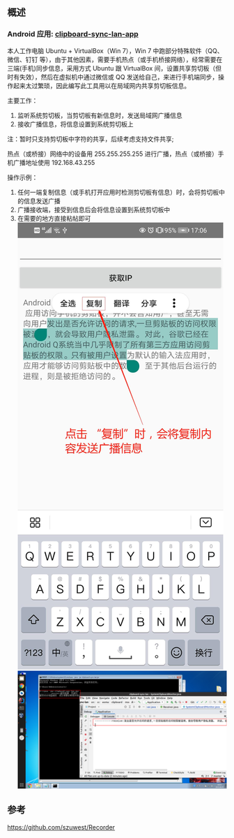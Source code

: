 ## 概述

### Android 应用: [clipboard-sync-lan-app](https://github.com/Gomaxx/clipboard-sync-lan-app)


本人工作电脑 Ubuntu + VirtualBox（Win 7），Win 7 中跑部分特殊软件（QQ、微信、钉钉 等），由于其他因素，需要手机热点（或手机桥接网络），经常需要在三端(手机)同步信息，采用方式 Ubuntu 跟 VirtualBox 间，设置共享剪切板（但时有失效），然后在虚拟机中通过微信或 QQ 发送给自己，来进行手机端同步，操作起来太过繁琐，因此编写此工具用以在局域网内共享剪切板信息。


主要工作：
1. 监听系统剪切板，当剪切板有新信息时，发送局域网广播信息
2. 接收广播信息，将信息设置到系统剪切板上


注：暂时只支持剪切板中字符的共享，后续考虑支持文件共享; 


热点（或桥接）网络中的设备用 255.255.255.255 进行广播，热点（或桥接）手机广播地址使用 192.168.43.255


操作示例：
1. 任何一端复制信息（或手机打开应用时检测剪切板有信息）时，会将剪切板中的信息发送广播
2. 广播接收端，接受到信息后会将信息设置到系统剪切板中
3. 在需要的地方直接粘帖即可
![avatar](./1.jpg)
![avatar](./clipboard-sync-lan.png)



## 参考
https://github.com/szuwest/Recorder
